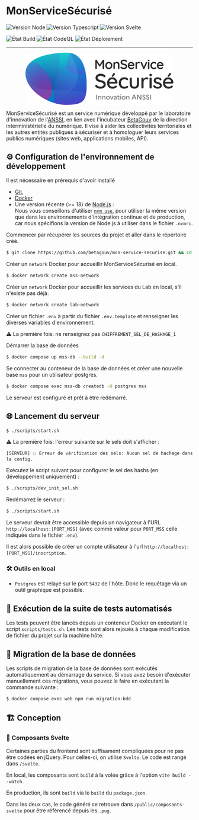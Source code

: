 # MonServiceSécurisé

![Version Node](https://img.shields.io/badge/dynamic/json?url=https://raw.githubusercontent.com/betagouv/mon-service-securise/refs/heads/master/.nvmrc&query=%24.&label=Node&logo=nodedotjs&color=%23689f63)
![Version Typescript](https://img.shields.io/badge/dynamic/json?url=https%3A%2F%2Fraw.githubusercontent.com%2Fbetagouv%2Fmon-service-securise%2Frefs%2Fheads%2Fmaster%2Fpackage.json&query=%24.devDependencies.typescript&logo=typescript&label=Typescript&color=%232d79c7)
![Version Svelte](https://img.shields.io/badge/dynamic/json?url=https%3A%2F%2Fraw.githubusercontent.com%2Fbetagouv%2Fmon-service-securise%2Frefs%2Fheads%2Fmaster%2Fpackage.json&query=%24.devDependencies.svelte&logo=svelte&label=Svelte&color=%23ff3e00)

![État Build](https://img.shields.io/github/actions/workflow/status/betagouv/mon-service-securise/node.js.yml?label=Int%C3%A9gration%20%20continue&logo=github)
![État CodeQL](https://img.shields.io/github/actions/workflow/status/betagouv/mon-service-securise/codeql-analysis.yml?label=CodeQL&logo=github)
![État Déploiement](https://img.shields.io/github/actions/workflow/status/betagouv/mon-service-securise/deploiement.yml?label=D%C3%A9ploiement&logo=github)

---

<div style="display: flex; align-items: center; justify-content: center;">
    <img src="https://raw.githubusercontent.com/betagouv/mon-service-securise/refs/heads/master/public/assets/images/logo_mss.svg" width="400"/>
</div>

MonServiceSécurisé est un service numérique développé par le laboratoire
d'innovation de l'[ANSSI](https://www.cyber.gouv.fr/), en lien avec l'incubateur
[BetaGouv](https://beta.gouv.fr/) de la direction interministérielle du
numérique. Il vise à aider les collectivités territoriales et les autres
entités publiques à sécuriser et à homologuer leurs services publics numériques
(sites web, applications mobiles, API).

## ⚙️ Configuration de l'environnement de développement

Il est nécessaire en prérequis d'avoir installé

- [Git](https://git-scm.com/),
- [Docker](https://www.docker.com/)
- Une version récente (>= 18) de [Node.js](https://nodejs.org/en/) :\
  Nous vous conseillons d'utiliser [`nvm use`](https://github.com/nvm-sh/nvm), pour utiliser la même version que dans les environnements d'intégration continue et de production, car nous spécifions la version de Node.js à utiliser dans le fichier `.nvmrc`.

Commencer par récupérer les sources du projet et aller dans le répertoire créé.

```sh
$ git clone https://github.com/betagouv/mon-service-securise.git && cd mon-service-securise
```

Créer un `network` Docker pour accueillir MonServiceSécurisé en local.

```sh
$ docker network create mss-network
```

Créer un `network` Docker pour accueillir les services du Lab en local, s'il n'existe pas déjà.

```sh
$ docker network create lab-network
```

Créer un fichier `.env` à partir du fichier `.env.template` et renseigner les diverses variables d'environnement.

⚠ La première fois: ne renseignez pas `CHIFFREMENT_SEL_DE_HASHAGE_1`

Démarrer la base de données

```sh
$ docker compose up mss-db --build -d
```

Se connecter au conteneur de la base de données et créer une nouvelle base `mss` pour un utilisateur postgres.

```sh
$ docker compose exec mss-db createdb -U postgres mss
```

Le serveur est configuré et prêt à être redémarré.

## 🌐 Lancement du serveur

```sh
$ ./scripts/start.sh
```

⚠ La première fois: l'erreur suivante sur le sels doit s'afficher :

```
[SERVEUR] 💥 Erreur de vérification des sels: Aucun sel de hachage dans la config.
```

Exécutez le script suivant pour configurer le sel des hashs (en développement uniquement) :

```sh
$ ./scripts/dev_init_sel.sh
```

Redémarrez le serveur :

```sh
$ ./scripts/start.sh
```

Le serveur devrait être accessible depuis un navigateur à l'URL
`http://localhost:[PORT_MSS]` (avec comme valeur pour `PORT_MSS` celle indiquée
dans le fichier `.env`).

Il est alors possible de créer un compte utilisateur à l'url `http://localhost:[PORT_MSS]/inscription`.

### 🛠️ Outils en local

- `Postgres` est relayé sur le port `5432` de l'hôte. Donc le requêtage via un outil graphique est possible.

## 🧪 Exécution de la suite de tests automatisés

Les tests peuvent être lancés depuis un conteneur Docker en exécutant le script
`scripts/tests.sh`. Les tests sont alors rejoués à chaque modification de
fichier du projet sur la machine hôte.

## 🎯 Migration de la base de données

Les scripts de migration de la base de données sont exécutés automatiquement au démarrage du service.
Si vous avez besoin d'exécuter manuellement ces migrations, vous pouvez le faire en exécutant la commande suivante :

```sh
$ docker compose exec web npm run migration-bdd
```

## 🏗️ Conception

### 🧩 Composants Svelte

Certaines parties du frontend sont suffisament compliquées pour ne pas être codées en jQuery.
Pour celles-ci, on utilise `Svelte`. Le code est rangé dans `/svelte`.

En local, les composants sont `build` à la volée grâce à l'option `vite build --watch`.

En production, ils sont `build` via le `build` du `package.json`.

Dans les deux cas, le code généré se retrouve dans `/public/composants-svelte` pour être référencé depuis les `.pug`.
